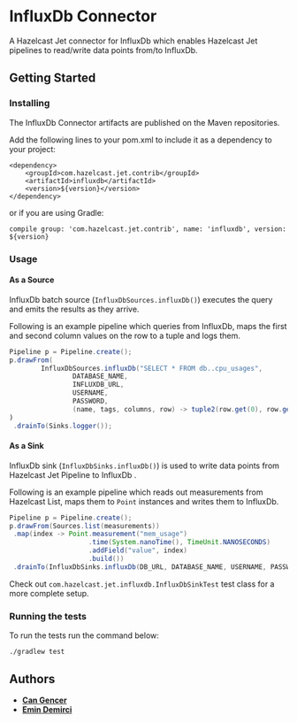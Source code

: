 # InfluxDb Connector

A Hazelcast Jet connector for InfluxDb which enables Hazelcast Jet pipelines to 
read/write data points from/to InfluxDb.

## Getting Started

### Installing

The InfluxDb Connector artifacts are published on the Maven repositories. 

Add the following lines to your pom.xml to include it as a dependency to your project:

```
<dependency>
    <groupId>com.hazelcast.jet.contrib</groupId>
    <artifactId>influxdb</artifactId>
    <version>${version}</version>
</dependency>
```

or if you are using Gradle: 
```
compile group: 'com.hazelcast.jet.contrib', name: 'influxdb', version: ${version}
```

### Usage

#### As a Source

InfluxDb batch source (`InfluxDbSources.influxDb()`)  executes the 
query and emits the results as they arrive.

Following is an example pipeline which queries from InfluxDb, maps the first and
second column values on the row to a tuple and logs them.

```java
Pipeline p = Pipeline.create();
p.drawFrom(
        InfluxDbSources.influxDb("SELECT * FROM db..cpu_usages",
                DATABASE_NAME,
                INFLUXDB_URL,
                USERNAME,
                PASSWORD,
                (name, tags, columns, row) -> tuple2(row.get(0), row.get(1))))
)
 .drainTo(Sinks.logger());
```

#### As a Sink

InfluxDb sink (`InfluxDbSinks.influxDb()`) is used to write data points from 
Hazelcast Jet Pipeline to InfluxDb . 

Following is an example pipeline which reads out measurements from Hazelcast
List, maps them to `Point` instances and writes them to InfluxDb.

```java
Pipeline p = Pipeline.create();
p.drawFrom(Sources.list(measurements))
 .map(index -> Point.measurement("mem_usage")
                    .time(System.nanoTime(), TimeUnit.NANOSECONDS)
                    .addField("value", index)
                    .build())
 .drainTo(InfluxDbSinks.influxDb(DB_URL, DATABASE_NAME, USERNAME, PASSWORD));
```

Check out `com.hazelcast.jet.influxdb.InfluxDbSinkTest` test class for a more 
complete setup.

### Running the tests

To run the tests run the command below: 

```
./gradlew test
```

## Authors

* **[Can Gencer](https://github.com/cangencer)**
* **[Emin Demirci](https://github.com/eminn)**
